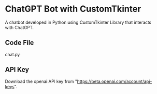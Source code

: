 # ChatGPT Bot with CustomTkinter 
A chatbot developed in Python using CustomTkinter Library that interacts with ChatGPT. 

## Code File
chat.py

## API Key
Download the openai API key from "https://beta.openai.com/account/api-keys".
